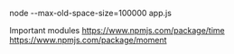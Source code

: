 node --max-old-space-size=100000 app.js



Important modules
https://www.npmjs.com/package/time
https://www.npmjs.com/package/moment